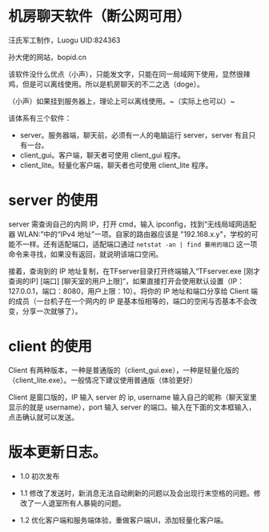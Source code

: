 # 机房聊天软件（断公网可用）

汪氏军工制作，Luogu UID:824363

孙大佬的网站，bopid.cn

该软件没什么优点（小声），只能发文字，只能在同一局域网下使用，显然很辣鸡，但是可以离线使用。所以是机房聊天的不二之选（doge）。

（小声）如果挂到服务器上，理论上可以离线使用。~（实际上也可以）~

该体系有三个软件：
- server。服务器端，聊天前，必须有一人的电脑运行 server，server 有且只有一台。
- client_gui。客户端，聊天者可使用 client_gui 程序。
- client_lite。轻量化客户端，聊天者也可使用 client_lite 程序。

# server 的使用

server 需查询自己的内网 IP，打开 cmd，输入 ipconfig，找到“无线局域网适配器 WLAN:”中的“IPv4 地址”一项。自家的路由器应该是 "192.168.x.y"，学校的可能不一样。还有适配端口，适配端口通过 `netstat -an | find 要用的端口` 这一项命令来寻找，如果没有返回，就说明该端口空闲。

接着，查询到的 IP 地址复制，在TFserver目录打开终端输入“TFserver.exe [刚才查询的IP] [端口] [聊天室的用户上限]”，如果直接打开会使用默认设置（IP：127.0.0.1，端口：8080，用户上限：10）。将你的 IP 地址和端口分享给 Client 端的成员（一台机子在一个网内的 IP 是基本恒相等的，端口的空闲与否基本不会改变，分享一次就够了）。

# client 的使用

Client 有两种版本，一种是普通版的（client_gui.exe），一种是轻量化版的（client_lite.exe）。一般情况下建议使用普通版（体验更好）

Client 是窗口版的，IP 输入 server 的 ip, username 输入自己的昵称（聊天室里显示的就是 username），port 输入 server 的端口。输入在下面的文本框输入，点击确认就可以发送。

# 版本更新日志。

- 1.0 初次发布

- 1.1 修改了发送时，新消息无法自动刷新的问题以及会出现行末空格的问题。修改了一人退室所有人暴毙的问题。

- 1.2 优化客户端和服务端体验，重做客户端UI，添加轻量化客户端。
